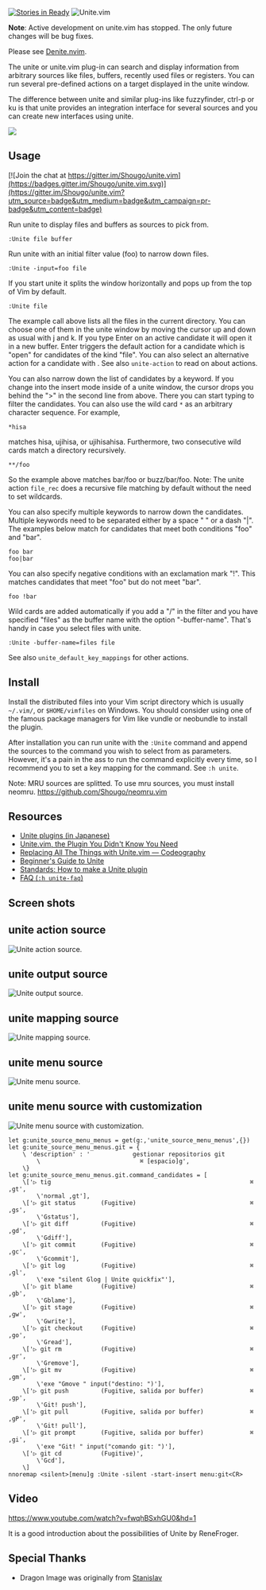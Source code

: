 [![Stories in Ready](https://badge.waffle.io/Shougo/unite.vim.png)](https://waffle.io/Shougo/unite.vim)
![Unite.vim](https://s3.amazonaws.com/github-csexton/unite-brand.png)


**Note**: Active development on unite.vim has stopped. The only future changes
will be bug fixes.

Please see [Denite.nvim](https://github.com/Shougo/denite.nvim).


The unite or unite.vim plug-in can search and display information from
arbitrary sources like files, buffers, recently used files or registers.  You
can run several pre-defined actions on a target displayed in the unite window.

The difference between unite and similar plug-ins like fuzzyfinder,
ctrl-p or ku is that unite provides an integration interface for several
sources and you can create new interfaces using unite.

![](https://s3.amazonaws.com/github-csexton/unite-01.gif)

## Usage

[![Join the chat at https://gitter.im/Shougo/unite.vim](https://badges.gitter.im/Shougo/unite.vim.svg)](https://gitter.im/Shougo/unite.vim?utm_source=badge&utm_medium=badge&utm_campaign=pr-badge&utm_content=badge)

Run unite to display files and buffers as sources to pick from.

	:Unite file buffer


Run unite with an initial filter value (foo) to narrow down files.

	:Unite -input=foo file


If you start unite it splits the window horizontally and pops up
from the top of Vim by default.

	:Unite file

The example call above lists all the files in the current directory. You can
choose one of them in the unite window by moving the cursor up and down
as usual with j and k. If you type Enter on an active candidate it will open
it in a new buffer. Enter triggers the default action for a candidate which is
"open" for candidates of the kind "file". You can also select an alternative
action for a candidate with <Tab>. See also `unite-action` to read on about
actions.

You can also narrow down the list of candidates by a keyword. If you change
into the insert mode inside of a unite window, the cursor drops you behind the
">" in the second line from above. There you can start typing to filter the
candidates.  You can also use the wild card `*` as an arbitrary character
sequence. For example,

	*hisa

matches hisa, ujihisa, or ujihisahisa. Furthermore, two consecutive wild cards
match a directory recursively.

	**/foo

So the example above matches bar/foo or buzz/bar/foo.
Note: The unite action `file_rec` does a recursive file matching by default
without the need to set wildcards.

You can also specify multiple keywords to narrow down the candidates. Multiple
keywords need to be separated either by a space " " or a dash "|". The
examples below match for candidates that meet both conditions "foo" and "bar".

	foo bar
	foo|bar

You can also specify negative conditions with an exclamation mark "!".  This
matches candidates that meet "foo" but do not meet "bar".

	foo !bar

Wild cards are added automatically if you add a "/" in the filter and you have
specified "files" as the buffer name with the option "-buffer-name". That's
handy in case you select files with unite.

	:Unite -buffer-name=files file

See also `unite_default_key_mappings` for other actions.

## Install

Install the distributed files into your Vim script directory which is usually
`~/.vim/`, or `$HOME/vimfiles` on Windows. You should consider using one of the
famous package managers for Vim like vundle or neobundle to install the
plugin.

After installation you can run unite with the `:Unite` command and append the
sources to the command you wish to select from as parameters. However, it's a
pain in the ass to run the command explicitly every time, so I recommend you
to set a key mapping for the command. See `:h unite`.

Note: MRU sources are splitted.  To use mru sources, you must install neomru.
https://github.com/Shougo/neomru.vim

## Resources

* [Unite plugins (in Japanese)](https://github.com/Shougo/unite.vim/wiki/unite-plugins)
* [Unite.vim, the Plugin You Didn't Know You Need](http://bling.github.io/blog/2013/06/02/unite-dot-vim-the-plugin-you-didnt-know-you-need/)
* [Replacing All The Things with Unite.vim — Codeography](http://www.codeography.com/2013/06/17/replacing-all-the-things-with-unite-vim.html)
* [Beginner's Guide to Unite](http://usevim.com/2013/06/19/unite/)
* [Standards: How to make a Unite plugin](http://ujihisa.blogspot.jp/2010/11/how-to-make-unite-plugin.html)
* [FAQ (`:h unite-faq`)](https://github.com/Shougo/unite.vim/blob/master/doc/unite.txt#L3608)


## Screen shots

unite action source
-------------------
![Unite action source.](http://gyazo.com/c5c000170f28926aaf83d0c47bc5fcbb.png)

unite output source
-------------------
![Unite output source.](http://cdn-ak.f.st-hatena.com/images/fotolife/o/osyo-manga/20130307/20130307101224.png)

unite mapping source
--------------------
![Unite mapping source.](http://cdn-ak.f.st-hatena.com/images/fotolife/o/osyo-manga/20130307/20130307101225.png)

unite menu source
-----------------
![Unite menu source.](http://cdn-ak.f.st-hatena.com/images/fotolife/o/osyo-manga/20130307/20130307101227.png)

unite menu source with customization
------------------------------------
![Unite menu source with customization.](https://f.cloud.github.com/assets/390964/734885/82b91006-e2e1-11e2-9957-fb279bc71311.png)

```viml
let g:unite_source_menu_menus = get(g:,'unite_source_menu_menus',{})
let g:unite_source_menu_menus.git = {
    \ 'description' : '            gestionar repositorios git
        \                            ⌘ [espacio]g',
    \}
let g:unite_source_menu_menus.git.command_candidates = [
    \['▷ tig                                                        ⌘ ,gt',
        \'normal ,gt'],
    \['▷ git status       (Fugitive)                                ⌘ ,gs',
        \'Gstatus'],
    \['▷ git diff         (Fugitive)                                ⌘ ,gd',
        \'Gdiff'],
    \['▷ git commit       (Fugitive)                                ⌘ ,gc',
        \'Gcommit'],
    \['▷ git log          (Fugitive)                                ⌘ ,gl',
        \'exe "silent Glog | Unite quickfix"'],
    \['▷ git blame        (Fugitive)                                ⌘ ,gb',
        \'Gblame'],
    \['▷ git stage        (Fugitive)                                ⌘ ,gw',
        \'Gwrite'],
    \['▷ git checkout     (Fugitive)                                ⌘ ,go',
        \'Gread'],
    \['▷ git rm           (Fugitive)                                ⌘ ,gr',
        \'Gremove'],
    \['▷ git mv           (Fugitive)                                ⌘ ,gm',
        \'exe "Gmove " input("destino: ")'],
    \['▷ git push         (Fugitive, salida por buffer)             ⌘ ,gp',
        \'Git! push'],
    \['▷ git pull         (Fugitive, salida por buffer)             ⌘ ,gP',
        \'Git! pull'],
    \['▷ git prompt       (Fugitive, salida por buffer)             ⌘ ,gi',
        \'exe "Git! " input("comando git: ")'],
    \['▷ git cd           (Fugitive)',
        \'Gcd'],
    \]
nnoremap <silent>[menu]g :Unite -silent -start-insert menu:git<CR>
```

## Video

https://www.youtube.com/watch?v=fwqhBSxhGU0&hd=1

It is a good introduction about the possibilities of Unite by ReneFroger.


## Special Thanks

* Dragon Image was originally from [Stanislav](http://All-Silhouettes.com)
